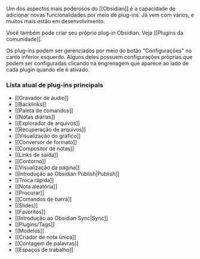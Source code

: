 Um dos aspectos mais poderosos do [[Obsidian]] é a capacidade de adicionar novas funcionalidades por meio de plug-ins. Já vem com vários, e muitos mais estão em desenvolvimento.

Você também pode criar seu próprio plug-in Obsidian. Veja [[Plugins da comunidade]].

Os plug-ins podem ser gerenciados por meio do botão "Configurações" no canto inferior esquerdo. Alguns deles possuem configurações próprias que podem ser configuradas clicando na engrenagem que aparece ao lado de cada plugin quando ele é ativado.

### Lista atual de plug-ins principais

- [[Gravador de áudio]]
- [[Backlinks]]
- [[Paleta de comandos]]
- [[Notas diárias]]
- [[Explorador de arquivos]]
- [[Recuperação de arquivos]]
- [[Visualização do gráfico]]
- [[Conversor de formato]]
- [[Compositor de notas]]
- [[Links de saída]]
- [[Contorno]]
- [[Visualização da página]]
- [[Introdução ao Obsidian Publish|Publish]]
- [[Troca rápida]]
- [[Nota aleatória]]
- [[Procurar]]
- [[Comandos de barra]]
- [[Slides]]
- [[Favoritos]]
- [[Introdução ao Obsidian Sync|Sync]]
- [[Plugins/Tags]]
- [[Modelos]]
- [[Criador de nota única]]
- [[Contagem de palavras]]
- [[Espaços de trabalho]]